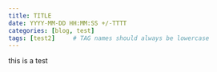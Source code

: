 ```yaml
---
title: TITLE
date: YYYY-MM-DD HH:MM:SS +/-TTTT
categories: [blog, test]
tags: [test2]     # TAG names should always be lowercase
---
```


this is a test
